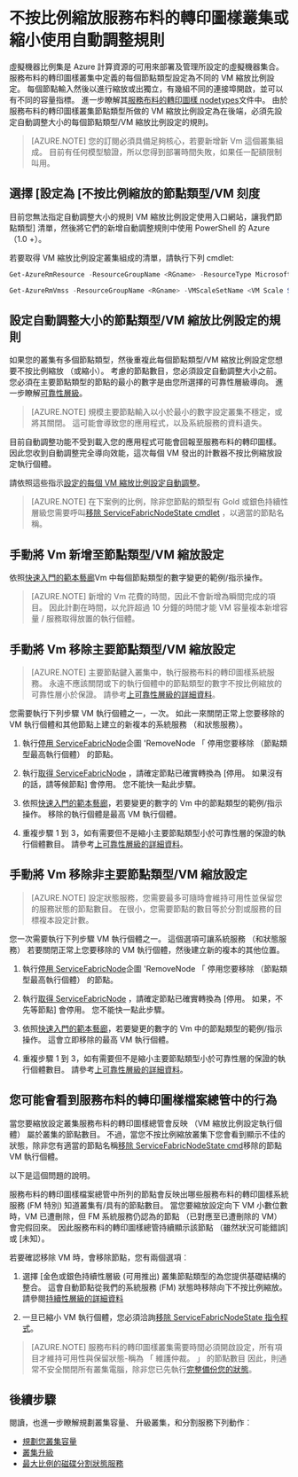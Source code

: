 <properties
   pageTitle="不按比例縮放服務布料的轉印圖樣叢集或縮小 |Microsoft Azure"
   description="縮放以符合需求設定的每個節點類型/VM 縮放比例設定的自動調整規則的服務布料的轉印圖樣叢集或縮小。 新增或移除服務布料的轉印圖樣叢集節點"
   services="service-fabric"
   documentationCenter=".net"
   authors="ChackDan"
   manager="timlt"
   editor=""/>

<tags
   ms.service="service-fabric"
   ms.devlang="dotnet"
   ms.topic="article"
   ms.tgt_pltfrm="na"
   ms.workload="na"
   ms.date="09/09/2016"
   ms.author="chackdan"/>


# <a name="scale-a-service-fabric-cluster-in-or-out-using-auto-scale-rules"></a>不按比例縮放服務布料的轉印圖樣叢集或縮小使用自動調整規則

虛擬機器比例集是 Azure 計算資源的可用來部署及管理所設定的虛擬機器集合。 服務布料的轉印圖樣叢集中定義的每個節點類型設定為不同的 VM 縮放比例設定。 每個節點輸入然後以進行縮放或出獨立，有幾組不同的連接埠開啟，並可以有不同的容量指標。 進一步瞭解其[服務布料的轉印圖樣 nodetypes](service-fabric-cluster-nodetypes.md)文件中。 由於服務布料的轉印圖樣叢集節點類型所做的 VM 縮放比例設定為在後端，必須先設定自動調整大小的每個節點類型/VM 縮放比例設定的規則。

>[AZURE.NOTE] 您的訂閱必須具備足夠核心，若要新增新 Vm 這個叢集組成。 目前有任何模型驗證，所以您得到部署時間失敗，如果任一配額限制叫用。

## <a name="choose-the-node-typevm-scale-set-to-scale"></a>選擇 [設定為 [不按比例縮放的節點類型/VM 刻度

目前您無法指定自動調整大小的規則 VM 縮放比例設定使用入口網站，讓我們節點類型] 清單，然後將它們的新增自動調整規則中使用 PowerShell 的 Azure （1.0 +）。

若要取得 VM 縮放比例設定叢集組成的清單，請執行下列 cmdlet:

```powershell
Get-AzureRmResource -ResourceGroupName <RGname> -ResourceType Microsoft.Compute/VirtualMachineScaleSets

Get-AzureRmVmss -ResourceGroupName <RGname> -VMScaleSetName <VM Scale Set name>
```

## <a name="set-auto-scale-rules-for-the-node-typevm-scale-set"></a>設定自動調整大小的節點類型/VM 縮放比例設定的規則

如果您的叢集有多個節點類型，然後重複此每個節點類型/VM 縮放比例設定您想要不按比例縮放 （或縮小）。 考慮的節點數目，您必須設定自動調整大小之前。 您必須在主要節點類型的節點的最小的數字是由您所選擇的可靠性層級導向。 進一步瞭解[可靠性層級](service-fabric-cluster-capacity.md)。

>[AZURE.NOTE]  規模主要節點輸入以小於最小的數字設定叢集不穩定，或將其關閉。 這可能會導致您的應用程式，以及系統服務的資料遺失。

目前自動調整功能不受到載入您的應用程式可能會回報至服務布料的轉印圖樣。 因此您收到自動調整完全導向效能，這次每個 VM 發出的計數器不按比例縮放設定執行個體。  

請依照這些指示[設定的每個 VM 縮放比例設定自動調整](../virtual-machine-scale-sets/virtual-machine-scale-sets-autoscale-overview.md)。

>[AZURE.NOTE] 在下案例的比例，除非您節點的類型有 Gold 或銀色持續性層級您需要呼叫[移除 ServiceFabricNodeState cmdlet](https://msdn.microsoft.com/library/azure/mt125993.aspx) ，以適當的節點名稱。

## <a name="manually-add-vms-to-a-node-typevm-scale-set"></a>手動將 Vm 新增至節點類型/VM 縮放設定

依照[快速入門的範本藝廊](https://github.com/Azure/azure-quickstart-templates/tree/master/201-vmss-scale-existing)Vm 中每個節點類型的數字變更的範例/指示操作。 

>[AZURE.NOTE] 新增的 Vm 花費的時間，因此不會新增為瞬間完成的項目。 因此計劃在時間，以允許超過 10 分鐘的時間才能 VM 容量複本新增容量 / 服務取得放置的執行個體。

## <a name="manually-remove-vms-from-the-primary-node-typevm-scale-set"></a>手動將 Vm 移除主要節點類型/VM 縮放設定

>[AZURE.NOTE] 主要節點鍵入叢集中，執行服務布料的轉印圖樣系統服務。 永遠不應該關閉或下的執行個體中的節點類型的數字不按比例縮放的可靠性層小於保證。 請參考[上可靠性層級的詳細資料](service-fabric-cluster-capacity.md)。 

您需要執行下列步驟 VM 執行個體之一，一次。 如此一來關閉正常上您要移除的 VM 執行個體和其他節點上建立的新複本的系統服務 （和狀態服務）。

1. 執行[停用 ServiceFabricNode](https://msdn.microsoft.com/library/mt125852.aspx)企圖 'RemoveNode 「 停用您要移除 （節點類型最高執行個體） 的節點。

2. 執行[取得 ServiceFabricNode](https://msdn.microsoft.com/library/mt125856.aspx) ，請確定節點已確實轉換為 [停用。 如果沒有的話，請等候節點] 會停用。 您不能快一點此步驟。

2. 依照[快速入門的範本藝廊](https://github.com/Azure/azure-quickstart-templates/tree/master/201-vmss-scale-existing)，若要變更的數字的 Vm 中的節點類型的範例/指示操作。 移除的執行個體是最高 VM 執行個體。 

3. 重複步驟 1 到 3，如有需要但不是縮小主要節點類型小於可靠性層的保證的執行個體數目。 請參考[上可靠性層級的詳細資料](service-fabric-cluster-capacity.md)。 

## <a name="manually-remove-vms-from-the-non-primary-node-typevm-scale-set"></a>手動將 Vm 移除非主要節點類型/VM 縮放設定

>[AZURE.NOTE] 設定狀態服務，您需要最多可隨時會維持可用性並保留您的服務狀態的節點數目。 在很小，您需要節點的數目等於分割或服務的目標複本設定計數。 

您一次需要執行下列步驟 VM 執行個體之一。 這個選項可讓系統服務 （和狀態服務） 若要關閉正常上您要移除的 VM 執行個體，然後建立新的複本的其他位置。

1. 執行[停用 ServiceFabricNode](https://msdn.microsoft.com/library/mt125852.aspx)企圖 'RemoveNode 「 停用您要移除 （節點類型最高執行個體） 的節點。

2. 執行[取得 ServiceFabricNode](https://msdn.microsoft.com/library/mt125856.aspx) ，請確定節點已確實轉換為 [停用。 如果，不先等節點] 會停用。 您不能快一點此步驟。

2. 依照[快速入門的範本藝廊](https://github.com/Azure/azure-quickstart-templates/tree/master/201-vmss-scale-existing)，若要變更的數字的 Vm 中的節點類型的範例/指示操作。 這會立即移除的最高 VM 執行個體。 

3. 重複步驟 1 到 3，如有需要但不是縮小主要節點類型小於可靠性層的保證的執行個體數目。 請參考[上可靠性層級的詳細資料](service-fabric-cluster-capacity.md)。

## <a name="behaviors-you-may-observe-in-service-fabric-explorer"></a>您可能會看到服務布料的轉印圖樣檔案總管中的行為

當您要縮放設定叢集服務布料的轉印圖樣總管會反映 （VM 縮放比例設定執行個體） 屬於叢集的節點數目。  不過，當您不按比例縮放叢集下您會看到顯示不佳的狀態，除非您有適當的節點名稱[移除 ServiceFabricNodeState cmd](https://msdn.microsoft.com/library/mt125993.aspx)移除的節點 VM 執行個體。   

以下是這個問題的說明。

服務布料的轉印圖樣檔案總管中所列的節點會反映出哪些服務布料的轉印圖樣系統服務 (FM 特別) 知道叢集有/具有的節點數目。 當您要縮放設定向下 VM 小數位數時，VM 已遭刪除，但 FM 系統服務仍認為的節點 （已對應至已遭刪除的 VM） 會完假回來。 因此服務布料的轉印圖樣總管持續顯示該節點 （雖然狀況可能錯誤] 或 [未知）。

若要確認移除 VM 時，會移除節點，您有兩個選項︰

1) 選擇 [金色或銀色持續性層級 (可用推出) 叢集節點類型的為您提供基礎結構的整合。 這會自動節點從我們的系統服務 (FM) 狀態時移除向下不按比例縮放。
請參閱[持續性層級的詳細資料](service-fabric-cluster-capacity.md)

2) 一旦已縮小 VM 執行個體，您必須洽詢[移除 ServiceFabricNodeState 指令程式](https://msdn.microsoft.com/library/mt125993.aspx)。

>[AZURE.NOTE] 服務布料的轉印圖樣叢集需要時間必須開啟設定，所有項目才維持可用性與保留狀態-稱為 「 維護仲裁。 」 的節點數目 因此，則通常不安全關閉所有叢集電腦，除非您已先執行[完整備份您的狀態](service-fabric-reliable-services-backup-restore.md)。

## <a name="next-steps"></a>後續步驟
閱讀，也進一步瞭解規劃叢集容量、 升級叢集，和分割服務下列動作︰

- [規劃您叢集容量](service-fabric-cluster-capacity.md)
- [叢集升級](service-fabric-cluster-upgrade.md)
- [最大比例的磁碟分割狀態服務](service-fabric-concepts-partitioning.md)

<!--Image references-->
[BrowseServiceFabricClusterResource]: ./media/service-fabric-cluster-scale-up-down/BrowseServiceFabricClusterResource.png
[ClusterResources]: ./media/service-fabric-cluster-scale-up-down/ClusterResources.png
